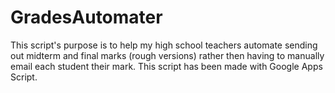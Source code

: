 # GradesAutomater
This script's purpose is to help my high school teachers automate sending out midterm and final marks (rough versions) rather then having to manually email each student their mark. This script has been made with Google Apps Script.
